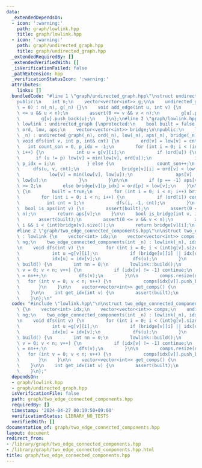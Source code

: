 ```yaml
---
data:
  _extendedDependsOn:
  - icon: ':warning:'
    path: graph/lowlink.hpp
    title: graph/lowlink.hpp
  - icon: ':warning:'
    path: graph/undirected_graph.hpp
    title: graph/undirected_graph.hpp
  _extendedRequiredBy: []
  _extendedVerifiedWith: []
  _isVerificationFailed: false
  _pathExtension: hpp
  _verificationStatusIcon: ':warning:'
  attributes:
    links: []
  bundledCode: "#line 1 \"graph/undirected_graph.hpp\"\nstruct undirected_graph {\n\
    public:\n    int n;\n    vector<vector<int>> g;\n\n    undirected_graph(int _n\
    \ = 0) : n(_n), g(_n) {}\n    void add_edge(int u, int v) {\n        assert(0\
    \ <= u && u < n);\n        assert(0 <= v && v < n);\n        g[u].push_back(v);\n\
    \        g[v].push_back(u);\n    }\n};\n#line 2 \"graph/lowlink.hpp\"\n\nstruct\
    \ lowlink : undirected_graph {\nprotected:\n    bool built = false;\n    vector<int>\
    \ ord, low, aps;\n    vector<vector<int>> bridge;\n\npublic:\n    lowlink (int\
    \ _n) : undirected_graph(_n), ord(_n), low(_n), aps(_n), bridge(_n) {}\n\n   \
    \ void dfs(int v, int p, int& cnt) {\n        ord[v] = low[v] = cnt++;\n     \
    \   int count_son = 0, p_idx = -1;\n        for (int i = 0; i < (int)g[v].size();\
    \ i++) {\n            int u = g[v][i];\n            if (ord[u]) {\n          \
    \      if (u != p) low[v] = min(low[v], ord[u]);\n                if (u == p)\
    \ p_idx = i;\n            } else {\n                count_son++;\n           \
    \     dfs(u, v, cnt);\n                bridge[v][i] = ord[v] < low[u];\n     \
    \           low[v] = min(low[v], low[u]);\n                aps[v] |= ord[v] <=\
    \ low[u];\n            }\n        }\n\n\n        if (p == -1) aps[v] = count_son\
    \ >= 2;\n        else bridge[v][p_idx] = ord[p] < low[v];\n    }\n\n    void build()\
    \ {\n        built = true;\n        for (int i = 0; i < n; i++) bridge[i].resize(g[i].size());\n\
    \        for (int i = 0; i < n; i++) {\n            if (ord[i]) continue;\n  \
    \          int cnt = 1;\n            dfs(i, -1, cnt);\n        }\n    }\n\n  \
    \  bool is_aps(int v) {\n        assert(built);\n        assert(0 <= v && v <\
    \ n);\n        return aps[v];\n    }\n\n    bool is_bridge(int v, int i) {\n \
    \       assert(built);\n        assert(0 <= v && v < n);\n        assert(0 <=\
    \ i && i < (int)bridge[v].size());\n        return bridge[v][i];\n    }\n};\n\
    #line 2 \"graph/two_edge_connected_components.hpp\"\n\nstruct two_edge_connected_components\
    \ : lowlink {\n    vector<int> idx;\n    vector<vector<int>> comps;\n    undirected_graph\
    \ ng;\n    two_edge_connected_components(int _n) : lowlink(_n), idx(_n, -1) {}\n\
    \n    void dfs(int v) {\n        for (int i = 0; i < (int)g[v].size(); i++) {\n\
    \            int u =g[v][i];\n            if (bridge[v][i] || idx[u] != -1) continue;\n\
    \            idx[u] = idx[v];\n            dfs(u);\n        }\n    }\n\n    void\
    \ build() {\n        int nn = 0;\n        lowlink::build();\n        for (int\
    \ v = 0; v < n; v++) {\n            if (idx[v] != -1) continue;\n            idx[v]\
    \ = nn++;\n            dfs(v);\n        }\n\n        comps.resize(nn);\n     \
    \   for (int v = 0; v < n; v++) {\n            comps[idx[v]].push_back(v);\n \
    \       }\n    }\n\n    vector<vector<int>> get_comps() {\n        return comps;\n\
    \    }\n\n    int get_idx(int v) {\n        assert(built);\n        return idx[v];\n\
    \    }\n};\n"
  code: "#include \"lowlink.hpp\"\n\nstruct two_edge_connected_components : lowlink\
    \ {\n    vector<int> idx;\n    vector<vector<int>> comps;\n    undirected_graph\
    \ ng;\n    two_edge_connected_components(int _n) : lowlink(_n), idx(_n, -1) {}\n\
    \n    void dfs(int v) {\n        for (int i = 0; i < (int)g[v].size(); i++) {\n\
    \            int u =g[v][i];\n            if (bridge[v][i] || idx[u] != -1) continue;\n\
    \            idx[u] = idx[v];\n            dfs(u);\n        }\n    }\n\n    void\
    \ build() {\n        int nn = 0;\n        lowlink::build();\n        for (int\
    \ v = 0; v < n; v++) {\n            if (idx[v] != -1) continue;\n            idx[v]\
    \ = nn++;\n            dfs(v);\n        }\n\n        comps.resize(nn);\n     \
    \   for (int v = 0; v < n; v++) {\n            comps[idx[v]].push_back(v);\n \
    \       }\n    }\n\n    vector<vector<int>> get_comps() {\n        return comps;\n\
    \    }\n\n    int get_idx(int v) {\n        assert(built);\n        return idx[v];\n\
    \    }\n};"
  dependsOn:
  - graph/lowlink.hpp
  - graph/undirected_graph.hpp
  isVerificationFile: false
  path: graph/two_edge_connected_components.hpp
  requiredBy: []
  timestamp: '2024-04-27 00:19:50+09:00'
  verificationStatus: LIBRARY_NO_TESTS
  verifiedWith: []
documentation_of: graph/two_edge_connected_components.hpp
layout: document
redirect_from:
- /library/graph/two_edge_connected_components.hpp
- /library/graph/two_edge_connected_components.hpp.html
title: graph/two_edge_connected_components.hpp
---
```


